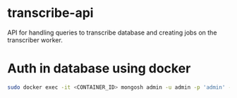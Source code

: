 # transcribe-api
API for handling queries to transcribe database and creating jobs on the transcriber worker.

# Auth in database using docker
```bash
sudo docker exec -it <CONTAINER_ID> mongosh admin -u admin -p 'admin' --authenticationDatabase admin
```